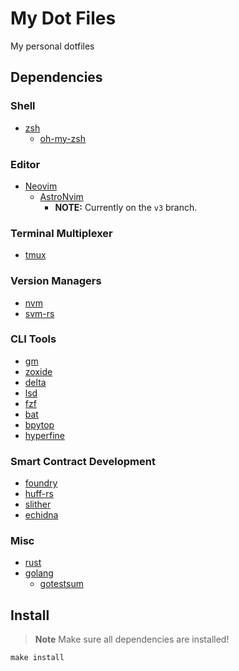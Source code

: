 # My Dot Files

My personal dotfiles

## Dependencies

### Shell
* [zsh](https://github.com/zsh-users/zsh)
  * [oh-my-zsh](https://github.com/ohmyzsh/ohmyzsh)

### Editor
* [Neovim](https://github.com/neovim/neovim)
  * [AstroNvim](https://github.com/AstroNvim/AstroNvim)
    * **NOTE:** Currently on the `v3` branch.

### Terminal Multiplexer
* [tmux](https://github.com/tmux/tmux)

### Version Managers
* [nvm](https://github.com/nvm-sh/nvm)
* [svm-rs](https://github.com/roynalnaruto/svm-rs)

### CLI Tools
* [gm](./.gm/codebase)
* [zoxide](https://github.com/ajeetdsouza/zoxide)
* [delta](https://github.com/dandavison/delta)
* [lsd](https://github.com/Peltoche/lsd)
* [fzf](https://github.com/junegunn/fzf)
* [bat](https://github.com/sharkdp/bat)
* [bpytop](https://github.com/aristocratos/bpytop)
* [hyperfine](https://github.com/sharkdp/hyperfine)

### Smart Contract Development
* [foundry](https://github.com/foundry-rs/foundry)
* [huff-rs](https://github.com/huff-language/huff-rs)
* [slither](https://github.com/crytic/slither)
* [echidna](https://github.com/crytic/echidna)

### Misc
* [rust](https://rustup.rs/)
* [golang](https://go.dev/learn/)
  * [gotestsum](https://github.com/gotestyourself/gotestsum)

## Install

> **Note**
> Make sure all dependencies are installed!

```
make install
```
